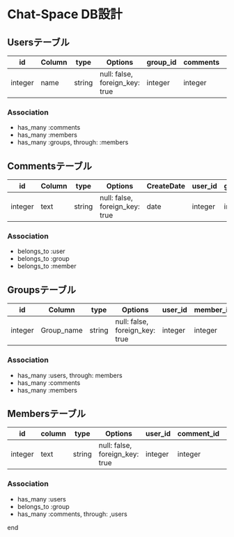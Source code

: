 # Chat-Space DB設計

## Usersテーブル
|id|Column|type|Options|group_id|comments|member_id|
|--|------|----|-------|--------|--------|---------|
|integer|name|string|null: false, foreign_key: true|integer|integer|

### Association
 - has_many :comments
 - has_many :members
 - has_many :groups, through: :members

                   
## Commentsテーブル
|id|Column|type|Options|CreateDate|user_id|group_id|
|--|------|----|-------|----------|-------|--------|
|integer|text|string|null: false, foreign_key: true|date|integer|integer|

### Association
 - belongs_to :user
 - belongs_to :group
 - belongs_to :member


## Groupsテーブル
|id|Column|type|Options|user_id|member_id|comments_id|
|--|------|----|-------|-------|---------|-----------|
|integer|Group_name|string|null: false, foreign_key: true|integer|integer|

### Association
 - has_many :users, through: members
 - has_many :comments
 - has_many :members


## Membersテーブル
|id|column|type|Options|user_id|comment_id|group_id|
|--|------|----|-------|-------|----------|--------|
|integer|text|string|null: false, foreign_key: true|integer|integer|

### Association
 - has_many :users
 - belongs_to :group
 - has_many :comments, through: ,users

end